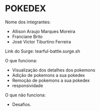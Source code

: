 # POKEDEX

Nome dos integrantes: 
- Allison Araujo Marques Moreira
- Franciane Brito
- José Victor Tiburtino Ferreira

Link do Surge: tearful-battle.surge.sh

O que funciona:
- Visualização dos detalhes dos pokemons
- Adição de pokemons a sua pokedex
- Remoção de pokemons a sua pokedex
- responsividade

O que não funciona: 
- Desafios.
